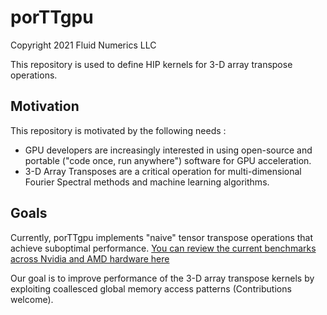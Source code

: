 # porTTgpu
Copyright 2021 Fluid Numerics LLC

This repository is used to define HIP kernels for 3-D array transpose operations.

## Motivation
This repository is motivated by the following needs :
* GPU developers are increasingly interested in using open-source and portable ("code once, run anywhere") software for GPU acceleration.
* 3-D Array Transposes are a critical operation for multi-dimensional Fourier Spectral methods and machine learning algorithms.


## Goals
Currently, porTTgpu implements "naive" tensor transpose operations that achieve suboptimal performance. 
[You can review the current benchmarks across Nvidia and AMD hardware here](https://docs.google.com/spreadsheets/d/1RQlCpgZYfRKr22wLNaT5Tbw38KD58SJSt5Yl68uD7Fs)

Our goal is to improve performance of the 3-D array transpose kernels by exploiting coallesced global memory access patterns (Contributions welcome).
